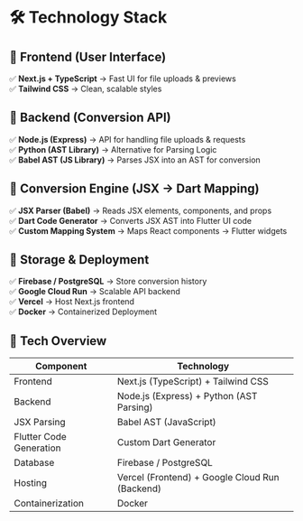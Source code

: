# 🛠️ Technology Stack

## 🔹 Frontend (User Interface)
✅ **Next.js + TypeScript** → Fast UI for file uploads & previews  
✅ **Tailwind CSS** → Clean, scalable styles  

## 🔹 Backend (Conversion API)
✅ **Node.js (Express)** → API for handling file uploads & requests  
✅ **Python (AST Library)** → Alternative for Parsing Logic  
✅ **Babel AST (JS Library)** → Parses JSX into an AST for conversion  

## 🔹 Conversion Engine (JSX → Dart Mapping)
✅ **JSX Parser (Babel)** → Reads JSX elements, components, and props  
✅ **Dart Code Generator** → Converts JSX AST into Flutter UI code  
✅ **Custom Mapping System** → Maps React components → Flutter widgets  

## 🔹 Storage & Deployment
✅ **Firebase / PostgreSQL** → Store conversion history  
✅ **Google Cloud Run** → Scalable API backend  
✅ **Vercel** → Host Next.js frontend  
✅ **Docker** → Containerized Deployment  

## 📌 Tech Overview

| Component | Technology |
|-----------|------------|
| Frontend | Next.js (TypeScript) + Tailwind CSS |
| Backend | Node.js (Express) + Python (AST Parsing) |
| JSX Parsing | Babel AST (JavaScript) |
| Flutter Code Generation | Custom Dart Generator |
| Database | Firebase / PostgreSQL |
| Hosting | Vercel (Frontend) + Google Cloud Run (Backend) |
| Containerization | Docker |
